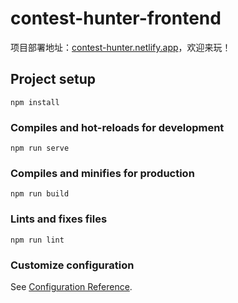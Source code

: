 # contest-hunter-frontend

项目部署地址：[contest-hunter.netlify.app](https://contest-hunter.netlify.app/)，欢迎来玩！

## Project setup
```
npm install
```

### Compiles and hot-reloads for development
```
npm run serve
```

### Compiles and minifies for production
```
npm run build
```

### Lints and fixes files
```
npm run lint
```

### Customize configuration
See [Configuration Reference](https://cli.vuejs.org/config/).
